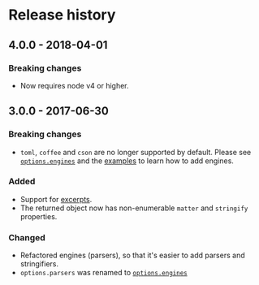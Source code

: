 # Release history

## 4.0.0 - 2018-04-01

### Breaking changes

- Now requires node v4 or higher. 


## 3.0.0 - 2017-06-30

### Breaking changes

- `toml`, `coffee` and `cson` are no longer supported by default. Please see [`options.engines`](../../docs/README.md#optionsengines) and the [examples](./examples) to learn how to add engines.

### Added

- Support for [excerpts](../../docs/README.md#optionsexcerpt).
- The returned object now has non-enumerable `matter` and `stringify` properties.

### Changed

- Refactored engines (parsers), so that it's easier to add parsers and stringifiers.
- `options.parsers` was renamed to [`options.engines`](../../docs/README.md#optionsengines)
